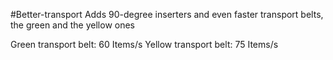 #Better-transport
Adds 90-degree inserters and even faster transport belts, the green and the yellow ones

Green transport belt: 60 Items/s
Yellow transport belt: 75 Items/s
